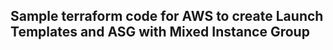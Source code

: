 ## Sample terraform code for AWS to create Launch Templates and ASG with Mixed Instance Group











